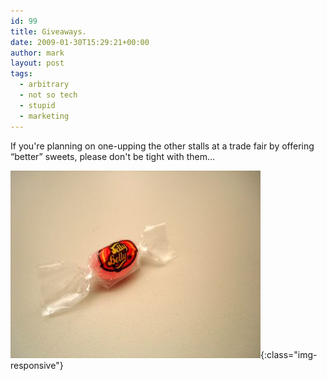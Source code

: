 ```yaml
---
id: 99
title: Giveaways.
date: 2009-01-30T15:29:21+00:00
author: mark
layout: post
tags:
  - arbitrary
  - not so tech
  - stupid
  - marketing
---
```

If you're planning on one-upping the other stalls at a trade fair by offering &#8220;better&#8221; sweets, please don't be tight with them&#8230;

![one single, wrapped JellyBelly jelly bean.](/images/fromwp/2009/01/jellybellybean.jpg){:class="img-responsive"}
